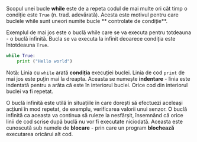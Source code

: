 Scopul unei bucle **while** este de a repeta codul de mai multe ori cât timp o condiție este `True` (n. trad. adevărată). Acesta este motivul pentru care buclele while sunt uneori numite bucle ** controlate de condiție**.

Exemplul de mai jos este o buclă while care se va executa pentru totdeauna - o buclă infinită. Bucla se va executa la infinit deoarece condiția este întotdeauna `True`.

```python
while True:
    print ("Hello world")
```

Notă: Linia cu `while` arată **condiția** execuției buclei. Linia de cod `print` de mai jos este puțin mai la dreapta. Aceasta se numește __indentare__ - linia este indentată pentru a arăta că este în interiorul buclei. Orice cod din interiorul buclei va fi repetat.

O buclă infinită este utilă în situațiile în care dorești să efectuezi aceleași acțiuni în mod repetat, de exemplu, verificarea valorii unui senzor. O buclă infinită ca aceasta va continua să ruleze la nesfârșit, însemnând că orice linii de cod scrise după buclă nu vor fi executate niciodată. Aceasta este cunoscută sub numele de **blocare** - prin care un program **blochează** executarea oricărui alt cod.
